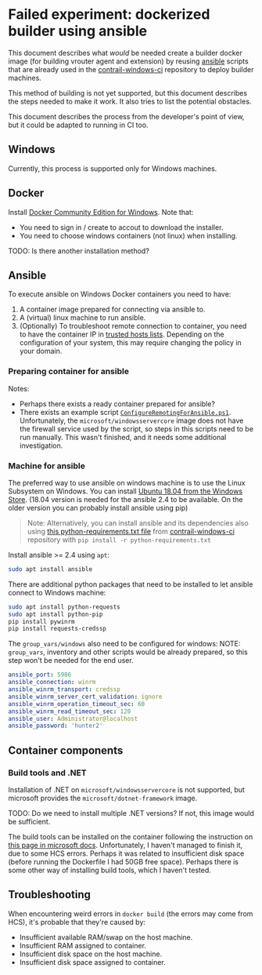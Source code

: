 # Failed experiment: dockerized builder using ansible

This document describes what _would_ be needed create
a builder docker image (for building vrouter agent and extension)
by reusing [ansible] scripts that are already used in
the [contrail-windows-ci] repository to deploy builder machines.

This method of building is not yet supported, but this document
describes the steps needed to make it work. It also tries to
list the potential obstacles.

This document describes the process from the developer's point
of view, but it could be adapted to running in CI too.

[ansible]: https://www.ansible.com/
[contrail-windows-ci]: https://github.com/Juniper/contrail-windows-ci

## Windows

Currently, this process is supported only for Windows machines.

## Docker

Install [Docker Community Edition for Windows][docker-ce]. Note that:

* You need to sign in / create to accout to download the installer.
* You need to choose windows containers (not linux) when installing.

TODO: Is there another installation method?

[docker-ce]: https://store.docker.com/editions/community/docker-ce-desktop-windows

## Ansible

To execute ansible on Windows Docker containers you need to have:

1. A container image prepared for connecting via ansible to.
2. A (virtual) linux machine to run ansible.
3. (Optionally) To troubleshoot remote connection to container,
   you need to have the container IP in [trusted hosts lists][trusted-hosts].
   Depending on the configuration of your system, this may require
   changing the policy in your domain.

[trusted-hosts]: http://winintro.ru/windowspowershell2corehelp.en/html/f23b65e2-c608-485d-95f5-a8c20e00f1fc.htm

### Preparing container for ansible

Notes:

* Perhaps there exists a ready container prepared for ansible?
* There exists an example script [`ConfigureRemotingForAnsible.ps1`][configure-remoting].
  Unfortunately, the `microsoft/windowsservercore` image does not have the firewall
  service used by the script, so steps in this scripts need to be run manually.
  This wasn't finished, and it needs some additional investigation.

[configure-remoting]: https://github.com/ansible/ansible/blob/devel/examples/scripts/ConfigureRemotingForAnsible.ps1 

### Machine for ansible

The preferred way to use ansible on windows machine is to use
the Linux Subsystem on Windows. You can install [Ubuntu 18.04
from the Windows Store][wsl-ubuntu-store]. (18.04 version is
needed for the ansible 2.4 to be available. On the older
version you can probably install ansible using pip)

> Note: Alternatively, you can install ansible and its dependencies also
> using [this python-requirements.txt file][ansible-requirements-txt]
> from [contrail-windows-ci] repository with
> `pip install -r python-requirements.txt`

[ansible-requirements-txt]: https://github.com/Juniper/contrail-windows-ci/blob/master/ansible/python-requirements.txt

Install ansible >= 2.4 using `apt`:

```bash
sudo apt install ansible
```

There are additional python packages that need to be installed
to let ansible connect to Windows machine:

```bash
sudo apt install python-requests
sudo apt install python-pip
pip install pywinrm
pip install requests-credssp
```

The `group_vars/windows` also need to be configured for windows:
NOTE: `group_vars`, inventory and other scripts would be
already prepared, so this step won't be needed for the end user.

```yaml
ansible_port: 5986
ansible_connection: winrm
ansible_winrm_transport: credssp
ansible_winrm_server_cert_validation: ignore
ansible_winrm_operation_timeout_sec: 60
ansible_winrm_read_timeout_sec: 120
ansible_user: Administrator@localhost
ansible_password: 'hunter2'
```

[wsl-ubuntu-store]: https://www.microsoft.com/en-us/p/ubuntu-1804/9n9tngvndl3q

## Container components

### Build tools and .NET

Installation of .NET on `microsoft/windowsservercore` is not supported,
but microsoft provides the `microsoft/dotnet-framework` image.

TODO: Do we need to install multiple .NET versions? If not,
this image would be sufficient.

The build tools can be installed on the container following
the instruction on [this page in microsoft docs][build-tools-container].
Unfortunately, I haven't managed to finish it, due to some
HCS errors. Perhaps it was related to insufficient disk
space (before running the Dockerfile I had 50GB free space).
Perhaps there is some other way of installing build tools,
which I haven't tested.

[build-tools-container]: https://docs.microsoft.com/en-us/visualstudio/install/build-tools-container


## Troubleshooting

When encountering weird errors in `docker build`
(the errors may come from HCS), it's probable that they're caused by:

* Insufficient available RAM/swap on the host machine.
* Insufficient RAM assigned to container.
* Insufficient disk space on the host machine.
* Insufficient disk space assigned to container.
